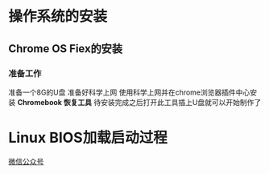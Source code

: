 # 操作系统的安装
## Chrome OS Fiex的安装

### 准备工作
准备一个8G的U盘
准备好科学上网
使用科学上网并在chrome浏览器插件中心安装 **Chromebook 恢复工具** 待安装完成之后打开此工具插上U盘就可以开始制作了

# Linux BIOS加载启动过程

[微信公众号](https://mp.weixin.qq.com/s/woQefCpBUGPew3XBTWQTAw)

